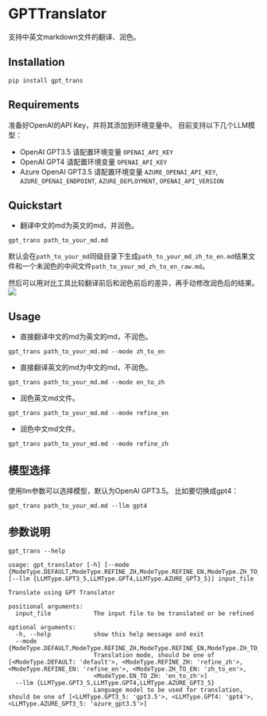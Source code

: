 # GPTTranslator
支持中英文markdown文件的翻译、润色。

## Installation
```shell
pip install gpt_trans
```

## Requirements
准备好OpenAI的API Key，并将其添加到环境变量中。
目前支持以下几个LLM模型：
- OpenAI GPT3.5 请配置环境变量 `OPENAI_API_KEY`
- OpenAI GPT4 请配置环境变量 `OPENAI_API_KEY`
- Azure OpenAI GPT3.5 请配置环境变量 `AZURE_OPENAI_API_KEY`, `AZURE_OPENAI_ENDPOINT`, `AZURE_DEPLOYMENT`, `OPENAI_API_VERSION`

## Quickstart
- 翻译中文的md为英文的md，并润色。
```shell
gpt_trans path_to_your_md.md
```
默认会在`path_to_your_md`同级目录下生成`path_to_your_md_zh_to_en.md`结果文件和一个未润色的中间文件`path_to_your_md_zh_to_en_raw.md`。

然后可以用对比工具比较翻译前后和润色前后的差异，再手动修改润色后的结果。
![](imgs/comparing_screenshot.png)

## Usage
- 直接翻译中文的md为英文的md，不润色。
```shell
gpt_trans path_to_your_md.md --mode zh_to_en
```

- 直接翻译英文的md为中文的md，不润色。
```shell
gpt_trans path_to_your_md.md --mode en_to_zh
```

- 润色英文md文件。
```shell
gpt_trans path_to_your_md.md --mode refine_en
```

- 润色中文md文件。
```shell
gpt_trans path_to_your_md.md --mode refine_zh
```

## 模型选择
使用llm参数可以选择模型，默认为OpenAI GPT3.5。
比如要切换成gpt4：
```shell
gpt_trans path_to_your_md.md --llm gpt4
```

## 参数说明
```shell
gpt_trans --help
```
```text
usage: gpt_translator [-h] [--mode {ModeType.DEFAULT,ModeType.REFINE_ZH,ModeType.REFINE_EN,ModeType.ZH_TO_EN,ModeType.EN_TO_ZH}] [--llm {LLMType.GPT3_5,LLMType.GPT4,LLMType.AZURE_GPT3_5}] input_file

Translate using GPT Translator

positional arguments:
  input_file            The input file to be translated or be refined

optional arguments:
  -h, --help            show this help message and exit
  --mode {ModeType.DEFAULT,ModeType.REFINE_ZH,ModeType.REFINE_EN,ModeType.ZH_TO_EN,ModeType.EN_TO_ZH}
                        Translation mode, should be one of [<ModeType.DEFAULT: 'default'>, <ModeType.REFINE_ZH: 'refine_zh'>, <ModeType.REFINE_EN: 'refine_en'>, <ModeType.ZH_TO_EN: 'zh_to_en'>,
                        <ModeType.EN_TO_ZH: 'en_to_zh'>]
  --llm {LLMType.GPT3_5,LLMType.GPT4,LLMType.AZURE_GPT3_5}
                        Language model to be used for translation, should be one of [<LLMType.GPT3_5: 'gpt3.5'>, <LLMType.GPT4: 'gpt4'>, <LLMType.AZURE_GPT3_5: 'azure_gpt3.5'>]
```